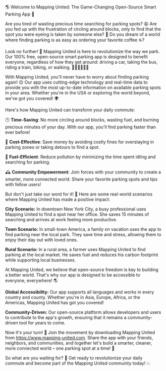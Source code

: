 🌎 Welcome to Mapping United: The Game-Changing Open-Source Smart Parking App 🚀

Are you tired of wasting precious time searching for parking spots? 😩 Are you fed up with the frustration of circling around blocks, only to find that the spot you were eyeing is taken by someone else? 🤯 Do you dream of a world where finding parking is as easy as ordering your favorite coffee ☕️?

Look no further! 🎉 Mapping United is here to revolutionize the way we park. Our 100% free, open-source smart parking app is designed to benefit everyone, regardless of how they get around: driving a car, taking the bus, riding a train, biking, or walking. 🚌🚂🚴‍♂️🏃‍♀️

With Mapping United, you'll never have to worry about finding parking again! 😌 Our app uses cutting-edge technology and real-time data to provide you with the most up-to-date information on available parking spots in your area. Whether you're in the USA or exploring the world beyond, we've got you covered! 🌍

Here's how Mapping United can transform your daily commute:

🕒️ **Time-Saving**: No more circling around blocks, wasting fuel, and burning precious minutes of your day. With our app, you'll find parking faster than ever before!

💸 **Cost-Effective**: Save money by avoiding costly fines for overstaying in parking zones or taking detours to find a spot.

🌟 **Fuel-Efficient**: Reduce pollution by minimizing the time spent idling and searching for parking.

🕰️ **Community Empowerment**: Join forces with your community to create a smarter, more connected world. Share your favorite parking spots and tips with fellow users!

But don't just take our word for it! 🤔 Here are some real-world scenarios where Mapping United has made a positive impact:

**City Scenario:** In downtown New York City, a busy professional uses Mapping United to find a spot near her office. She saves 15 minutes of searching and arrives at work feeling more productive.

**Town Scenario:** In small-town America, a family on vacation uses the app to find parking near the local park. They save time and stress, allowing them to enjoy their day out with loved ones.

**Rural Scenario:** In a rural area, a farmer uses Mapping United to find parking at the local market. He saves fuel and reduces his carbon footprint while supporting local businesses.

At Mapping United, we believe that open-source freedom is key to building a better world. That's why our app is designed to be accessible to everyone, everywhere! 🌎

**Global Accessibility:** Our app supports all languages and works in every country and county. Whether you're in Asia, Europe, Africa, or the Americas, Mapping United has got you covered!

**Community-Driven:** Our open-source platform allows developers and users to contribute to the app's growth, ensuring that it remains a community-driven tool for years to come.

Now it's your turn! 🎉 Join the movement by downloading Mapping United from https://www.mapping-united.com. Share the app with your friends, neighbors, and communities, and together let's build a smarter, cleaner, more connected world – one parking spot at a time! 🚀

So what are you waiting for? 🤔 Get ready to revolutionize your daily commute and become part of the Mapping United community today! 💥